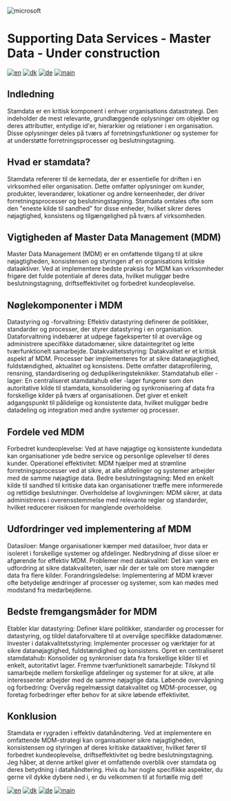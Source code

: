 ![microsoft](../images/microsoft.png)

# Supporting Data Services - Master Data - Under construction

[![en](https://img.shields.io/badge/lang-en-red.svg)](MasterData.md)
[![dk](https://img.shields.io/badge/lang-dk-green.svg)](MasterData-da.md)
[![de](https://img.shields.io/badge/lang-de-yellow.svg)](MasterData-de.md)
[![main](https://img.shields.io/badge/main-document-blue.svg)](../../README.md)

## Indledning

Stamdata er en kritisk komponent i enhver organisations datastrategi. Den indeholder de mest relevante, grundlæggende oplysninger om objekter og deres attributter, entydige id'er, hierarkier og relationer i en organisation. Disse oplysninger deles på tværs af forretningsfunktioner og systemer for at understøtte forretningsprocesser og beslutningstagning.

## Hvad er stamdata?

Stamdata refererer til de kernedata, der er essentielle for driften i en virksomhed eller organisation. Dette omfatter oplysninger om kunder, produkter, leverandører, lokationer og andre kerneenheder, der driver forretningsprocesser og beslutningstagning. Stamdata omtales ofte som den "eneste kilde til sandhed" for disse enheder, hvilket sikrer deres nøjagtighed, konsistens og tilgængelighed på tværs af virksomheden.

## Vigtigheden af Master Data Management (MDM)

Master Data Management (MDM) er en omfattende tilgang til at sikre nøjagtigheden, konsistensen og styringen af en organisations kritiske dataaktiver. Ved at implementere bedste praksis for MDM kan virksomheder frigøre det fulde potentiale af deres data, hvilket muliggør bedre beslutningstagning, driftseffektivitet og forbedret kundeoplevelse.

## Nøglekomponenter i MDM

Datastyring og -forvaltning: Effektiv datastyring definerer de politikker, standarder og processer, der styrer datastyring i en organisation. Dataforvaltning indebærer at udpege fageksperter til at overvåge og administrere specifikke datadomæner, sikre dataintegritet og lette tværfunktionelt samarbejde.
Datakvalitetsstyring: Datakvalitet er et kritisk aspekt af MDM. Processer bør implementeres for at sikre datanøjagtighed, fuldstændighed, aktualitet og konsistens. Dette omfatter dataprofilering, rensning, standardisering og deduplikeringsteknikker.
Stamdatahub eller -lager: En centraliseret stamdatahub eller -lager fungerer som den autoritative kilde til stamdata, konsolidering og synkronisering af data fra forskellige kilder på tværs af organisationen. Det giver et enkelt adgangspunkt til pålidelige og konsistente data, hvilket muliggør bedre datadeling og integration med andre systemer og processer.

## Fordele ved MDM

Forbedret kundeoplevelse: Ved at have nøjagtige og konsistente kundedata kan organisationer yde bedre service og personlige oplevelser til deres kunder.
Operationel effektivitet: MDM hjælper med at strømline forretningsprocesser ved at sikre, at alle afdelinger og systemer arbejder med de samme nøjagtige data.
Bedre beslutningstagning: Med en enkelt kilde til sandhed til kritiske data kan organisationer træffe mere informerede og rettidige beslutninger.
Overholdelse af lovgivningen: MDM sikrer, at data administreres i overensstemmelse med relevante regler og standarder, hvilket reducerer risikoen for manglende overholdelse.

## Udfordringer ved implementering af MDM

Datasiloer: Mange organisationer kæmper med datasiloer, hvor data er isoleret i forskellige systemer og afdelinger. Nedbrydning af disse siloer er afgørende for effektiv MDM.
Problemer med datakvalitet: Det kan være en udfordring at sikre datakvaliteten, især når der er tale om store mængder data fra flere kilder.
Forandringsledelse: Implementering af MDM kræver ofte betydelige ændringer af processer og systemer, som kan mødes med modstand fra medarbejderne.

## Bedste fremgangsmåder for MDM

Etabler klar datastyring: Definer klare politikker, standarder og processer for datastyring, og tildel dataforvaltere til at overvåge specifikke datadomæner.
Invester i datakvalitetsstyring: Implementer processer og værktøjer for at sikre datanøjagtighed, fuldstændighed og konsistens.
Opret en centraliseret stamdatahub: Konsolider og synkroniser data fra forskellige kilder til et enkelt, autoritativt lager.
Fremme tværfunktionelt samarbejde: Tilskynd til samarbejde mellem forskellige afdelinger og systemer for at sikre, at alle interessenter arbejder med de samme nøjagtige data.
Løbende overvågning og forbedring: Overvåg regelmæssigt datakvalitet og MDM-processer, og foretag forbedringer efter behov for at sikre løbende effektivitet.

## Konklusion

Stamdata er rygraden i effektiv datahåndtering. Ved at implementere en omfattende MDM-strategi kan organisationer sikre nøjagtigheden, konsistensen og styringen af deres kritiske dataaktiver, hvilket fører til forbedret kundeoplevelse, driftseffektivitet og bedre beslutningstagning.
Jeg håber, at denne artikel giver et omfattende overblik over stamdata og deres betydning i datahåndtering. Hvis du har nogle specifikke aspekter, du gerne vil dykke dybere ned i, er du velkommen til at fortælle mig det!



[![en](https://img.shields.io/badge/lang-en-red.svg)](MasterData.md)
[![dk](https://img.shields.io/badge/lang-dk-green.svg)](MasterData-da.md)
[![de](https://img.shields.io/badge/lang-de-yellow.svg)](MasterData-de.md)
[![main](https://img.shields.io/badge/main-document-blue.svg)](../../README.md)
